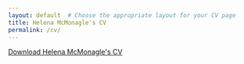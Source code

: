 ```yaml
---
layout: default  # Choose the appropriate layout for your CV page
title: Helena McMonagle's CV
permalink: /cv/
---
```


[Download Helena McMonagle's CV](McMonagle_SAFS_UW_CV.pdf)

